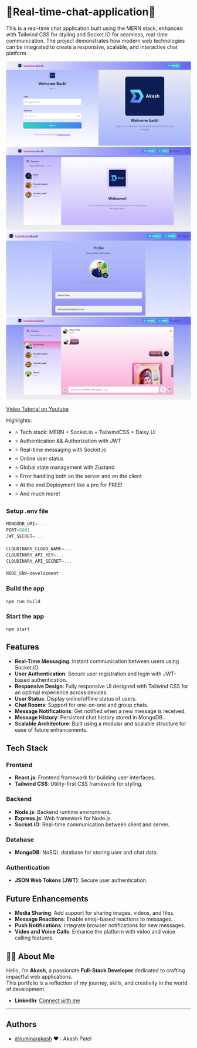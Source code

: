 # 🚀Real-time-chat-application🚀

This is a real-time chat application built using the MERN stack, enhanced with Tailwind CSS for styling and Socket.IO for seamless, real-time communication. The project demonstrates how modern web technologies can be integrated to create a responsive, scalable, and interactive chat platform.

![Demo App](https://github.com/luminarakash/Real-time-chat-application/blob/main/ss/1.png)
![Demo App](https://github.com/luminarakash/Real-time-chat-application/blob/main/ss/2.png)
![Demo App](https://github.com/luminarakash/Real-time-chat-application/blob/main/ss/3.png)
![Demo App](https://github.com/luminarakash/Real-time-chat-application/blob/main/ss/4.png)

[Video Tutorial on Youtube](https://youtu.be/_zO6LbRhJx4?si=xWmJU3hkUO_OGe4n)

Highlights:

- ⭐ Tech stack: MERN + Socket.io + TailwindCSS + Daisy UI
- ⭐ Authentication && Authorization with JWT
- ⭐ Real-time messaging with Socket.io
- ⭐ Online user status
- ⭐ Global state management with Zustand
- ⭐ Error handling both on the server and on the client
- ⭐ At the end Deployment like a pro for FREE!
- ⭐ And much more!

### Setup .env file

```js
MONGODB_URI=...
PORT=5001
JWT_SECRET=...

CLOUDINARY_CLOUD_NAME=...
CLOUDINARY_API_KEY=...
CLOUDINARY_API_SECRET=...

NODE_ENV=development
```

### Build the app

```shell
npm run build
```

### Start the app

```shell
npm start
```


## Features

- **Real-Time Messaging**: Instant communication between users using Socket.IO.
- **User Authentication**: Secure user registration and login with JWT-based authentication.
- **Responsive Design**: Fully responsive UI designed with Tailwind CSS for an optimal experience across devices.
- **User Status**: Display online/offline status of users.
- **Chat Rooms**: Support for one-on-one and group chats.
- **Message Notifications**: Get notified when a new message is received.
- **Message History**: Persistent chat history stored in MongoDB.
- **Scalable Architecture**: Built using a modular and scalable structure for ease of future enhancements.

## Tech Stack

### Frontend
- **React.js**: Frontend framework for building user interfaces.
- **Tailwind CSS**: Utility-first CSS framework for styling.

### Backend
- **Node.js**: Backend runtime environment.
- **Express.js**: Web framework for Node.js.
- **Socket.IO**: Real-time communication between client and server.

### Database
- **MongoDB**: NoSQL database for storing user and chat data.

### Authentication
- **JSON Web Tokens (JWT)**: Secure user authentication.

## Future Enhancements
- **Media Sharing**: Add support for sharing images, videos, and files.
- **Message Reactions**: Enable emoji-based reactions to messages.
- **Push Notifications**: Integrate browser notifications for new messages.
- **Video and Voice Calls**: Enhance the platform with video and voice calling features.

## 🧑‍💻 About Me  

Hello, I’m **Akash**, a passionate **Full-Stack Developer** dedicated to crafting impactful web applications.  
This portfolio is a reflection of my journey, skills, and creativity in the world of development.  
 
- **LinkedIn**: [Connect with me](https://www.linkedin.com/in/luminarakash/)  

--- 

## Authors
- [@luminarakash](https://github.com/luminarakash) <span className="text-red-500">&hearts;</span> : Akash Patel
